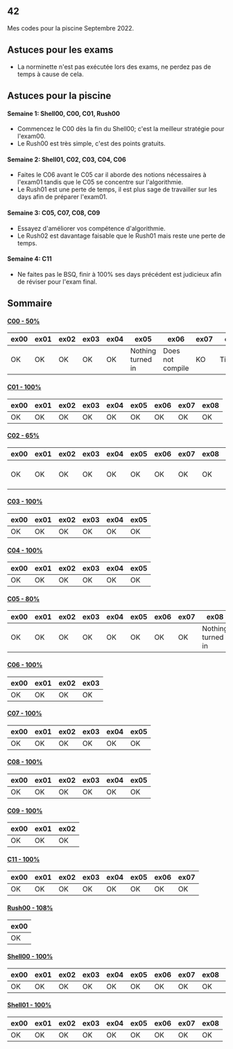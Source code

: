 ## 42
Mes codes pour la piscine Septembre 2022.

## Astuces pour les exams
- La norminette n'est pas exécutée lors des exams, ne perdez pas de temps à cause de cela.

## Astuces pour la piscine

#### Semaine 1: Shell00, C00, C01, Rush00
- Commencez le C00 dès la fin du Shell00; c'est la meilleur stratégie pour l'exam00.
- Le Rush00 est très simple, c'est des points gratuits.

#### Semaine 2: Shell01, C02, C03, C04, C06
- Faites le C06 avant le C05 car il aborde des notions nécessaires à l'exam01 tandis que le C05 se concentre sur l'algorithmie.
- Le Rush01 est une perte de temps, il est plus sage de travailler sur les days afin de préparer l'exam01.

#### Semaine 3: C05, C07, C08, C09
- Essayez d'améliorer vos compétence d'algorithmie.
- Le Rush02 est davantage faisable que le Rush01 mais reste une perte de temps.

#### Semaine 4: C11
- Ne faites pas le BSQ, finir à 100% ses days précédent est judicieux afin de réviser pour l'exam final.

## Sommaire

#### [C00 - 50%](https://github.com/zer420/42/tree/main/C00)
| ex00 | ex01 | ex02 | ex03 | ex04 | ex05 | ex06 | ex07 | ex08 |
| ---- | ---- | ---- | ---- | ---- | ---- | ---- | ---- | ---- |
| OK   | OK   | OK   | OK   | OK   | Nothing turned in | Does not compile | KO | Timeout |

#### [C01 - 100%](https://github.com/zer420/42/tree/main/C01)
| ex00 | ex01 | ex02 | ex03 | ex04 | ex05 | ex06 | ex07 | ex08 |
| ---- | ---- | ---- | ---- | ---- | ---- | ---- | ---- | ---- |
| OK   | OK   | OK   | OK   | OK   | OK   | OK   | OK   | OK   |

#### [C02 - 65%](https://github.com/zer420/42/tree/main/C02)
| ex00 | ex01 | ex02 | ex03 | ex04 | ex05 | ex06 | ex07 | ex08 | ex09 | ex10 | ex11 | ex12 |
| ---- | ---- | ---- | ---- | ---- | ---- | ---- | ---- | ---- | ---- | ---- | ---- | ---- |
| OK   | OK   | OK   | OK   | OK   | OK   | OK   | OK   | OK   | OK   | Does not compile | KO | Does not compile |

#### [C03 - 100%](https://github.com/zer420/42/tree/main/C03)
| ex00 | ex01 | ex02 | ex03 | ex04 | ex05 |
| ---- | ---- | ---- | ---- | ---- | ---- |
| OK   | OK   | OK   | OK   | OK   | OK   |

#### [C04 - 100%](https://github.com/zer420/42/tree/main/C04)
| ex00 | ex01 | ex02 | ex03 | ex04 | ex05 |
| ---- | ---- | ---- | ---- | ---- | ---- |
| OK   | OK   | OK   | OK   | OK   | OK   |

#### [C05 - 80%](https://github.com/zer420/42/tree/main/C05)
| ex00 | ex01 | ex02 | ex03 | ex04 | ex05 | ex06 | ex07 | ex08 |
| ---- | ---- | ---- | ---- | ---- | ---- | ---- | ---- | ---- |
| OK   | OK   | OK   | OK   | OK   | OK   | OK   | OK   | Nothing turned in |

#### [C06 - 100%](https://github.com/zer420/42/tree/main/C06)
| ex00 | ex01 | ex02 | ex03 |
| ---- | ---- | ---- | ---- |
| OK   | OK   | OK   | OK   |

#### [C07 - 100%](https://github.com/zer420/42/tree/main/C07)
| ex00 | ex01 | ex02 | ex03 | ex04 | ex05 |
| ---- | ---- | ---- | ---- | ---- | ---- |
| OK   | OK   | OK   | OK   | OK   | OK   |

#### [C08 - 100%](https://github.com/zer420/42/tree/main/C08)
| ex00 | ex01 | ex02 | ex03 | ex04 | ex05 |
| ---- | ---- | ---- | ---- | ---- | ---- |
| OK   | OK   | OK   | OK   | OK   | OK   |

#### [C09 - 100%](https://github.com/zer420/42/tree/main/C09)
| ex00 | ex01 | ex02 |
| ---- | ---- | ---- |
| OK   | OK   | OK   |

#### [C11 - 100%](https://github.com/zer420/42/tree/main/C11)
| ex00 | ex01 | ex02 | ex03 | ex04 | ex05 | ex06 | ex07 |
| ---- | ---- | ---- | ---- | ---- | ---- | ---- | ---- |
| OK   | OK   | OK   | OK   | OK   | OK   | OK   | OK   |

#### [Rush00 - 108%](https://github.com/zer420/42/tree/main/Rush00)
| ex00 |
| ---- |
| OK   |

#### [Shell00 - 100%](https://github.com/zer420/42/tree/main/Shell00)
| ex00 | ex01 | ex02 | ex03 | ex04 | ex05 | ex06 | ex07 | ex08 | ex09 |
| ---- | ---- | ---- | ---- | ---- | ---- | ---- | ---- | ---- | ---- |
| OK   | OK   | OK   | OK   | OK   | OK   | OK   | OK   | OK   | OK   |

#### [Shell01 - 100%](https://github.com/zer420/42/tree/main/Shell01)
| ex00 | ex01 | ex02 | ex03 | ex04 | ex05 | ex06 | ex07 | ex08 |
| ---- | ---- | ---- | ---- | ---- | ---- | ---- | ---- | ---- |
| OK   | OK   | OK   | OK   | OK   | OK   | OK   | OK   | OK   |

